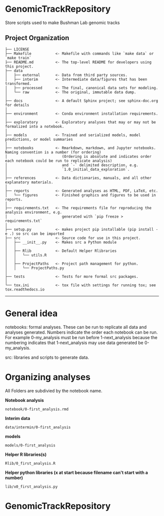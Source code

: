 GenomicTrackRepository
==============================

Store scripts used to make Bushman Lab genomic tracks   

Project Organization
------------

    ├── LICENSE
    ├── Makefile           <- Makefile with commands like `make data` or `make train`
    ├── README.md          <- The top-level README for developers using this project.
    ├── data
    │   ├── external       <- Data from third party sources.
    │   ├── interim        <- Intermediate data/figures that has been transformed.
    │   ├── processed      <- The final, canonical data sets for modeling.
    │   └── raw            <- The original, immutable data dump.
    │
    ├── docs               <- A default Sphinx project; see sphinx-doc.org for details
    │
    ├── environment        <- Conda environment installation requirements.
    │
    ├── exploratory        <- Exploratory analyses that may or may not be formalized into a notebook.
    │
    ├── models             <- Trained and serialized models, model predictions, or model summaries
    │
    ├── notebooks          <- Rmarkdown, markdown, and Jupyter notebooks. Naming convention is a number (for ordering) 
    │                         (Ordering is absolute and indicates order each notebook could be run to replicate analysis)
    │                         and `-` delimited description, e.g.
    │                         `1.0_initial_data_exploration`.
    │
    ├── references         <- Data dictionaries, manuals, and all other explanatory materials.
    │
    ├── reports            <- Generated analyses as HTML, PDF, LaTeX, etc.
    │   └── figures        <- Finished graphics and figures to be used in reports.
    │
    ├── requirements.txt   <- The requirements file for reproducing the analysis environment, e.g.
    │                         generated with `pip freeze > requirements.txt`
    │
    ├── setup.py           <- makes project pip installable (pip install -e .) so src can be imported
    ├── src                <- Source code for use in this project.
    │   ├── __init__.py    <- Makes src a Python module
    │   │
    │   ├── Rlib           <- Default Helper Rlibraries
    │   │   └── utils.R
    │   │
    │   ├── ProjectPaths   <- Project path management for python.
    │   │   └── ProjectPaths.py
    │
    ├── tests              <- Tests for more formal src packages.
    │
    └── tox.ini            <- tox file with settings for running tox; see tox.readthedocs.io


--------

# General idea

notebooks: formal analyses. These can be run to replicate all data and analyses generated. Numbers indicate the order each notebook can be run. For example 0-my_analysis must be run before 1-next_analysis because the numbering indicates that 1-next_analysis may use data generated be 0-my_analysis. 

src: libraries and scripts to generate data.

# Organizing analyses

All Folders are subdivied by the notebook name.

**Notebook analysis**

`notebook/0-first_analysis.rmd`

**Interim data**

`data/intermin/0-first_analysis`

**models**

`models/0-first_analysis`

**Helper R libraries(s)**

`Rlib/0_first_analysis.R `

**Helper python libraries (x at start because filename can't start with a number)**

`lib/x0_first_analysis.py`











# GenomicTrackRepository
